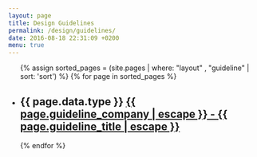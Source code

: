 ```yaml
---
layout: page
title: Design Guidelines
permalink: /design/guidelines/
date: 2016-08-18 22:31:09 +0200
menu: true
---
```

<ul>
  {% assign sorted_pages = (site.pages | where: "layout" , "guideline" | sort: 'sort') %}
  {% for page in sorted_pages %}
    <li>
      <h2>
        {{ page.data.type }} <a class="post-link" href="{{ page.url | prepend: site.baseurl }}">{{ page.guideline_company | escape }} - {{ page.guideline_title | escape }}</a>
      </h2>
    </li>
  {% endfor %}
</ul>